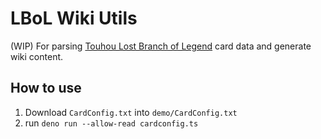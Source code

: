 # LBoL Wiki Utils

(WIP) For parsing [Touhou Lost Branch of Legend](https://store.steampowered.com/app/1140150/Touhou_Lost_Branch_of_Legend/) card data and generate wiki content.

## How to use

1. Download `CardConfig.txt` into `demo/CardConfig.txt`
2. run `deno run --allow-read cardconfig.ts`
